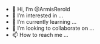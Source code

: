 - 👋 Hi, I’m @ArmisRerold
- 👀 I’m interested in ...
- 🌱 I’m currently learning ...
- 💞️ I’m looking to collaborate on ...
- 📫 How to reach me ...

<!---
ArmisRerold/ArmisRerold is a ✨ special ✨ repository because its `README.md` (this file) appears on your GitHub profile.
You can click the Preview link to take a look at your changes.
--->
